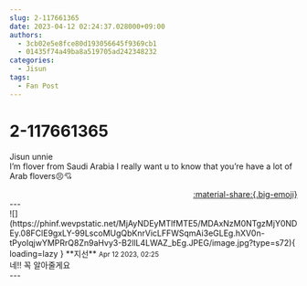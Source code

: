 ```yaml
---
slug: 2-117661365
date: 2023-04-12 02:24:37.028000+09:00
authors:
  - 3cb02e5e8fce80d193056645f9369cb1
  - 01435f74a49ba8a519705ad242348232
categories:
  - Jisun
tags:
  - Fan Post
---
```


# 2-117661365

<div class="post-container" markdown="1">
<div class="content-container md-sidebar__scrollwrap" markdown="1">

Jisun unnie<br>I’m flover from Saudi Arabia I really want u to know that you’re have a lot of Arab flovers😣💘

</div>
</div>

<div style="text-align: right;" markdown="1">
<a href="https://weverse.io/fromis9/fanpost/2-117661365" style="text-align: right;">:material-share:{.big-emoji}</a>
</div>
---

<div class="comments-container md-sidebar__scrollwrap" markdown="1">
<div class="comment" markdown="1">
<div class='id-container' markdown="1">
![](https://phinf.wevpstatic.net/MjAyNDEyMTlfMTE5/MDAxNzM0NTgzMjY0NDEy.08FClE9gxLY-99LscoMUgQbKnrVicLFFWSqmAi3eGLEg.hXV0n-tPyoIqjwYMPRrQ8Zn9aHvy3-B2llL4LWAZ_bEg.JPEG/image.jpg?type=s72){ loading=lazy }
**<span class="artist">지선</span>** <small>Apr 12 2023, 02:25</small><br>
</div>
<div class='comment-body' markdown="1">
네!! 꼭 알아줄게요
</div>
</div>
</div>
---
